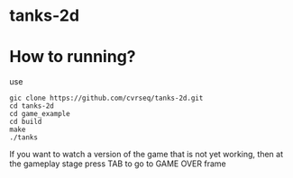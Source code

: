 # tanks-2d

# How to running?

use 

```
gic clone https://github.com/cvrseq/tanks-2d.git
cd tanks-2d
cd game_example
cd build
make
./tanks

```
If you want to watch a version of the game that is not yet working, then at the gameplay stage press TAB to go to GAME OVER frame


